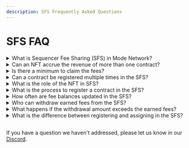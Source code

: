 ```yaml
---
description: SFS Frequently Asked Questions
---
```


# SFS FAQ



<details>

<summary>What is Sequencer Fee Sharing (SFS) in Mode Network?</summary>

SFS in Mode Network is a mechanism that allows developers to earn a portion of the network's sequencer fees. By registering their smart contracts with the SFS contract, developers can receive a share of the fees generated from transactions involving their contracts.

</details>

<details>

<summary>Can an NFT accrue the revenue of more than one contract?</summary>

Yes, with the `assign` function. This function is used to link a smart contract to an existing SFS NFT. This is particularly useful for dApps with multiple contracts, allowing them to accumulate revenue from all contracts under a single NFT, simplifying the fee collection process.

</details>

<details>

<summary>Is there a minimum to claim the fees?</summary>

Yes, there is a minimum and it's <mark style="color:orange;">`0.01 ETH`</mark> . This way developers can accumulate during more than one epoch until they reach this number.

</details>

<details>

<summary>Can a contract be registered multiple times in the SFS?</summary>

No, each smart contract can only be registered once in the SFS. This ensures a clear and unambiguous link between a contract and its corresponding NFT for fee collection.

</details>

<details>

<summary>What is the role of the NFT in SFS?</summary>

In SFS, the NFT functions as a digital certificate, signifying the holder's right to claim fees accrued by a specific smart contract. It's a unique representation of ownership and fee entitlement, linked directly to the contract's activity.

</details>

<details>

<summary>What is the process to register a contract in the SFS?</summary>

To register a contract in the SFS, developers must call the `register` function from within their smart contract. This action mints an NFT, which serves as a token of ownership and entitlement to the fees generated by the contract's usage.

</details>

<details>

<summary>How often are fee balances updated in the SFS?</summary>

In the SFS, fee balances are updated every first day of the month on the mainnet and every 24 hours on the testnet. This periodic update reflects the accumulation of fees generated by the registered contracts.

</details>

<details>

<summary>Who can withdraw earned fees from the SFS?</summary>

Withdrawal of earned fees is restricted to the holder of the SFS NFT linked to the smart contract. This can be either an Externally Owned Account (EOA) or a smart contract, provided they possess the NFT at the time of withdrawal.

</details>

<details>

<summary>What happens if the withdrawal amount exceeds the earned fees?</summary>

If the requested withdrawal amount exceeds the available earned fees, the system automatically adjusts the withdrawal to the maximum available amount. This ensures that withdrawals are always within the bounds of the actual fees accumulated by the contract.

</details>

<details>

<summary>What is the difference between registering and assigning in the SFS?</summary>

The key difference between registering and assigning in the Sequencer Fee Sharing (SFS) system lies in the purpose and outcome of each action.

* **Registering a Contract:** When you register a contract in the SFS, you are essentially initiating its participation in the fee-sharing mechanism. This process involves calling the `register` function from your smart contract, which results in the minting of a unique NFT. This NFT serves as a token of ownership and entitlement to the fees generated by the contract's usage. Registration is a one-time process for each contract, establishing its link to the SFS and enabling it to start accumulating fees.
* **Assigning a Contract:** Assigning, on the other hand, is the process of linking a smart contract to an already existing SFS NFT. This action is performed using the `assign` function and does not involve minting a new NFT. Instead, it allows the fees generated by this contract to be accumulated under the NFT specified in the assignment. This is particularly useful for developers who manage multiple contracts and wish to consolidate their fee earnings under a single NFT, simplifying the management and collection of fees.

</details>

##



##



If you have a question we haven't addressed, please let us know in our [Discord](https://discord.gg/modenetworkofficial).
